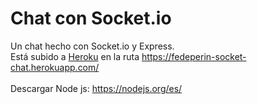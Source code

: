 # Chat con Socket.io
Un chat hecho con Socket.io y Express.<br>
Está subido a <a href="https://heroku.com" target="_blank">Heroku</a> en la ruta https://fedeperin-socket-chat.herokuapp.com/ <br><br>
Descargar Node js: https://nodejs.org/es/
